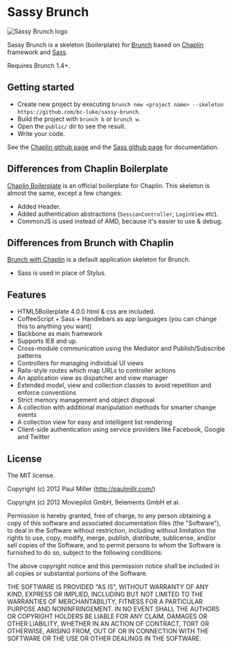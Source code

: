 # Sassy Brunch
![Sassy Brunch logo](https://raw.github.com/bc-luke/sassy-brunch/master/logo.png)

Sassy Brunch is a skeleton (boilerplate) for [Brunch](http://brunch.io)
based on [Chaplin](https://github.com/chaplinjs/chaplin) framework and [Sass](https://github.com/nex3/sass).

Requires Brunch 1.4+.

## Getting started
* Create new project by executing `brunch new <project name> --skeleton https://github.com/bc-luke/sassy-brunch`.
* Build the project with `brunch b` or `brunch w`.
* Open the `public/` dir to see the result.
* Write your code.

See the [Chaplin github page](https://github.com/chaplinjs/chaplin) and the [Sass github page](https://github.com/nex3/sass) for
documentation.

## Differences from Chaplin Boilerplate
[Chaplin Boilerplate](https://github.com/chaplinjs/chaplin-boilerplate)
is an official boilerplate for Chaplin. This skeleton is almost the same,
except a few changes:

* Added Header.
* Added authentication abstractions (`SessionController`, `LoginView` etc).
* CommonJS is used instead of AMD, because it's easier to use & debug.

## Differences from Brunch with Chaplin
[Brunch with Chaplin](https://github.com/paulmillr/brunch-with-chaplin) is a default application skeleton for Brunch.
* Sass is used in place of Stylus.

## Features
* HTML5Boilerplate 4.0.0 html & css are included.
* CoffeeScript + Sass + Handlebars as app languages
(you can change this to anything you want)
* Backbone as main framework
* Supports IE8 and up.
* Cross-module communication using the Mediator and Publish/Subscribe patterns
* Controllers for managing individual UI views
* Rails-style routes which map URLs to controller actions
* An application view as dispatcher and view manager
* Extended model, view and collection classes to avoid repetition and
enforce conventions
* Strict memory management and object disposal
* A collection with additional manipulation methods for smarter change events
* A collection view for easy and intelligent list rendering
* Client-side authentication using service providers like Facebook, Google
and Twitter

## License
The MIT license.

Copyright (c) 2012 Paul Miller (http://paulmillr.com/)

Copyright (c) 2012 Moviepilot GmbH, 9elements GmbH et al.

Permission is hereby granted, free of charge, to any person obtaining a copy of
this software and associated documentation files (the "Software"), to deal in
the Software without restriction, including without limitation the rights to
use, copy, modify, merge, publish, distribute, sublicense, and/or sell copies
of the Software, and to permit persons to whom the Software is furnished to do
so, subject to the following conditions:

The above copyright notice and this permission notice shall be included in all
copies or substantial portions of the Software.

THE SOFTWARE IS PROVIDED "AS IS", WITHOUT WARRANTY OF ANY KIND, EXPRESS OR
IMPLIED, INCLUDING BUT NOT LIMITED TO THE WARRANTIES OF MERCHANTABILITY,
FITNESS FOR A PARTICULAR PURPOSE AND NONINFRINGEMENT. IN NO EVENT SHALL THE
AUTHORS OR COPYRIGHT HOLDERS BE LIABLE FOR ANY CLAIM, DAMAGES OR OTHER
LIABILITY, WHETHER IN AN ACTION OF CONTRACT, TORT OR OTHERWISE, ARISING FROM,
OUT OF OR IN CONNECTION WITH THE SOFTWARE OR THE USE OR OTHER DEALINGS IN THE
SOFTWARE.

